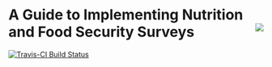 # A Guide to Implementing Nutrition and Food Security Surveys <img src="images/nutrisurvey_small.jpg" align="right" />

[![Travis-CI Build Status](https://travis-ci.org/ernestguevarra/practical-r-for-epidemiologists.svg?branch=master)](https://travis-ci.org/ernestguevarra/practical-r-for-epidemiologists)